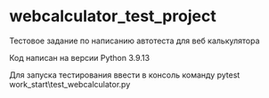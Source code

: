 # webcalculator_test_project
Тестовое задание по написанию автотеста для веб калькулятора

Код написан на версии Python 3.9.13

Для запуска тестирования ввести в консоль команду pytest work_start\test_webcalculator.py

